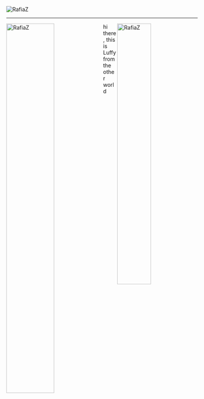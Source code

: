 <p align="left"> <img src="https://komarev.com/ghpvc/?username=RafiaZ&label=Profile%20views&color=129e00&style=plastic" alt="RafiaZ" /> </p>
<hr/>

<span>
  <p><img align="right" width="42%" src="https://github-readme-stats.vercel.app/api/top-langs?username=RafiaZ&show_icons=true&locale=en&layout=compact" alt="RafiaZ" /></p>
<p><img align="left" width="50%" src="https://github-readme-streak-stats.herokuapp.com/?user=RafiaZ&" alt="RafiaZ" /></p>
<p>hi there, this is Luffy from the other world</p>
  

</span>
